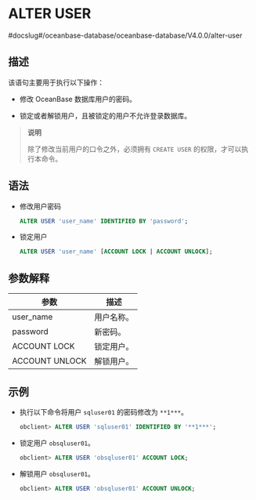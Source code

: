 ALTER USER
===============================
#docslug#/oceanbase-database/oceanbase-database/V4.0.0/alter-user


描述
-----------------------

该语句主要用于执行以下操作：

* 修改 OceanBase 数据库用户的密码。



* 锁定或者解锁用户，且被锁定的用户不允许登录数据库。





>**说明**
>
>除了修改当前用户的口令之外，必须拥有 `CREATE USER` 的权限，才可以执行本命令。

语法
-----------------------

* 修改用户密码

  ```sql
  ALTER USER 'user_name' IDENTIFIED BY 'password';
  ```



* 锁定用户

  ```sql
  ALTER USER 'user_name' [ACCOUNT LOCK | ACCOUNT UNLOCK];
  ```






参数解释
-------------------------



|     **参数**     | **描述** |
|----------------|--------|
| user_name      | 用户名称。  |
| password       | 新密码。   |
| ACCOUNT LOCK   | 锁定用户。  |
| ACCOUNT UNLOCK | 解锁用户。  |



示例
-----------------------

* 执行以下命令将用户 `sqluser01` 的密码修改为 `**1***`。

  ```sql
  obclient> ALTER USER 'sqluser01' IDENTIFIED BY '**1***';
  ```



* 锁定用户 `obsqluser01`。

  ```sql
  obclient> ALTER USER 'obsqluser01' ACCOUNT LOCK;
  ```



* 解锁用户 `obsqluser01`。

  ```sql
  obclient> ALTER USER 'obsqluser01' ACCOUNT UNLOCK;
  ```
